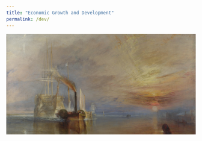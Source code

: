 ```yaml
---
title: "Economic Growth and Development"
permalink: /dev/
---
```


![fighting_temaraire](/assets/images/fighting_temaraire.png)

<!-- This is the webpage for the Fall 2019 iteration of American Economic History. -->

<!-- You can download the syllabus [here.](https://www.dropbox.com/s/glrqc2180v11tzi/AEH%20Syllabus%20Fall19.pdf?dl=0)

You can download the course readings [here.](https://www.dropbox.com/sh/dayyugkpl2pbkx2/AABrbe4RODyvImyQGCMqmnTva?dl=0)

You can download the lecture slides [here.](https://www.dropbox.com/sh/irb26q9pypoldjo/AABLR9ueqlOy8OHxIJ3cPVEta?dl=0) -->
